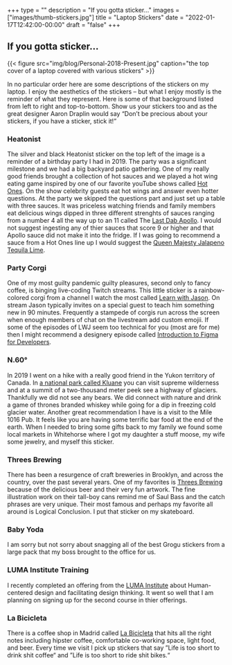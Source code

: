 +++
type = ""
description = "If you gotta sticker…"
images = ["images/thumb-stickers.jpg"]
title = "Laptop Stickers"
date = "2022-01-17T12:42:00-00:00"
draft = "false"
+++

<h2 class="serif-hero">If you gotta sticker…</h2>

{{< figure src="img/blog/Personal-2018-Present.jpg" caption="the top cover of a laptop covered with various stickers" >}}


<span class="dropcap">I</span>n no particular order here are some descriptions of the stickers on my laptop. I enjoy the aesthetics of the stickers – but what I enjoy mostly is the reminder of what they represent. Here is some of that background listed from left to right and top-to-bottom. Show us your stickers too and as the great designer Aaron Draplin would say &ldquo;Don&rsquo;t be precious about your stickers, if you have a sticker, stick it!&rdquo;

### Heatonist

The silver and black Heatonist sticker on the top left of the image is a reminder of a birthday party I had in 2019. The party was a significant milestone and we had a big backyard patio gathering.
One of my really good friends brought a collection of hot sauces and we played a hot wing eating game inspired by one of our favorite youTube shows called [Hot Ones](https://www.youtube.com/channel/UCPD_bxCRGpmmeQcbe2kpPaA). On the show celebrity guests eat hot wings and answer even hotter questions.
At the party we skipped the questions part and just set up a table with three sauces. It was priceless watching friends and family members eat delicious wings dipped in three different strenghts of sauces ranging from a number 4 all the way up to an 11 called The [Last Dab Apollo](https://heatonist.com/collections/hot-ones-hot-sauces/products/the-last-dab-apollo).
I would not suggest ingesting any of thier sauces that score 9 or higher and that Apollo sauce did not make it into the fridge. If I was going to recommend a sauce from a Hot Ones line up I would suggest the [Queen Majesty Jalapeno Tequila Lime](https://heatonist.com/products/queen-majesty-jalapeno-tequila-lime-hot-sauce).

### Party Corgi

One of my most guilty pandemic guilty pleasures, second only to fancy coffee, is binging live-coding Twitch streams. This little sticker is a rainbow-colored corgi from a channel I watch the most called [Learn with Jason](https://www.learnwithjason.dev/). On stream Jason typically invites on a special guest to teach him something new in 90 minutes. Frequently a stampede of corgis run across the screen when enough members of chat on the livestream add custom emojii.
If some of the episodes of LWJ seem too technical for you (most are for me) then I might recommend a designery episode called [Introduction to Figma for Developers](https://www.learnwithjason.dev/).

### N.60°

In 2019 I went on a hike with a really good friend in the Yukon territory of Canada. In [a national park called Kluane](https://www.pc.gc.ca/en/pn-np/yt/kluane) you can visit supreme wilderness and at a summit of a two-thousand meter peek see a highway of glaciers.
Thankfully we did not see any bears. We did connect with nature and drink a game of thrones branded whiskey while going for a dip in freezing cold glacier water. Another great recommendation I have is a visit to the Mile 1016 Pub. It feels like you are having some terrific bar food at the end of the earth.
When I needed to bring some gifts back to my family we found some local markets in Whitehorse where I got my daughter a stuff moose, my wife some jewelry, and myself this sticker.

### Threes Brewing

There has been a resurgence of craft breweries in Brooklyn, and across the country, over the past several years. One of my favorites is [Threes Brewing](https://shop.threesbrewing.com/) because of the delicious beer and their very fun artwork. The fine illustration work on their tall-boy cans remind me of Saul Bass and the catch phrases are very unique. Their most famous and perhaps my favorite all around is Logical Conclusion. I put that sticker on my skateboard.

### Baby Yoda

I am sorry but not sorry about snagging all of the best Grogu stickers from a large pack that my boss brought to the office for us.

### LUMA Institute Training

I recently completed an offering from the [LUMA Institute](https://www.luma-institute.com/our-offerings/training/) about Human-centered design and facilitating design thinking. It went so well that I am planning on signing up for the second course in thier offerings.

### La Bicicleta

There is a coffee shop in Madrid called [La Bicicleta](https://www.labicicletacafe.com/home-en) that hits all the right notes including hipster coffee, comfortable co-working space, light food, and beer. Every time we visit I pick up stickers that say ”Life is too short to drink shit coffee“ and ”Life is too short to ride shit bikes.“

